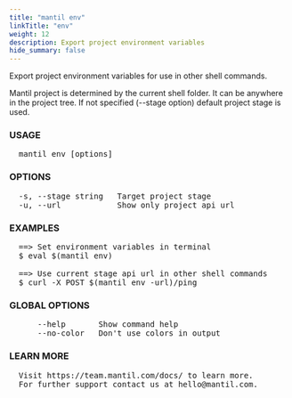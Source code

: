 ```yaml
---
title: "mantil env"
linkTitle: "env"
weight: 12
description: Export project environment variables
hide_summary: false
---
```


Export project environment variables
for use in other shell commands.

Mantil project is determined by the current shell folder. It can be anywhere in
the project tree.
If not specified (--stage option) default project stage is used.

### USAGE
<pre>
  mantil env [options]
</pre>
### OPTIONS
<pre>
  -s, --stage string   Target project stage
  -u, --url            Show only project api url
</pre>
### EXAMPLES
<pre>
  ==> Set environment variables in terminal
  $ eval $(mantil env)

  ==> Use current stage api url in other shell commands
  $ curl -X POST $(mantil env -url)/ping
</pre>
### GLOBAL OPTIONS
<pre>
      --help       Show command help
      --no-color   Don't use colors in output
</pre>
### LEARN MORE
<pre>
  Visit https://team.mantil.com/docs/ to learn more.
  For further support contact us at hello@mantil.com.
</pre>
